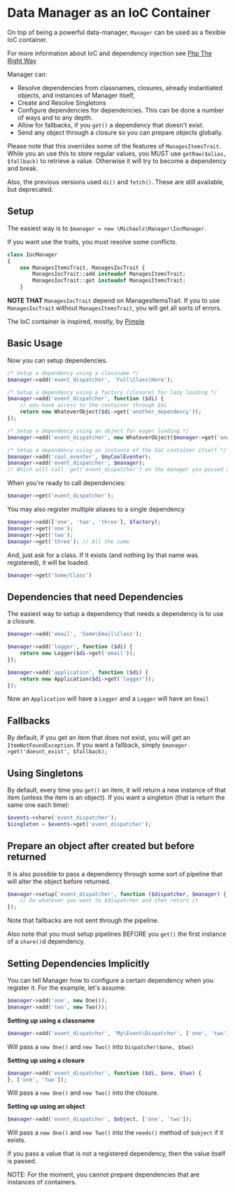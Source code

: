 # Data Manager as an IoC Container
On top of being a powerful data-manager, `Manager` can be used as a flexible IoC container.

For more information about IoC and dependency injection see [Php The Right Way](http://www.phptherightway.com/#dependency_injection)

Manager can:
  * Resolve dependencies from classnames, closures, already instantiated objects, and instances of Manager itself,
  * Create and Resolve Singletons
  * Configure dependencies for dependencies. This can be done a number of ways and to any depth.
  * Allow for fallbacks, if you `get()` a dependency that doesn't exist.
  * Send any object through a closure so you can prepare objects globally.

Please note that this overrides some of the features of `ManagesItemsTrait`. While you an use this to store regular values,
you MUST use `getRaw($alias, $fallback)` to retrieve a value. Otherwise it will try to become a dependency and break.

Also, the previous versions used `di()` and `fetch()`. These are still available, but deprecated.

## Setup
The easiest way is to `$manager = new \Michaels\Manager\IocManager`.

If you want use the traits, you must resolve some conflicts.

```php
class IocManager
{
    use ManagesItemsTrait, ManagesIocTrait {
        ManagesIocTrait::add insteadof ManagesItemsTrait;
        ManagesIocTrait::get insteadof ManagesItemsTrait;
    }
```

**NOTE THAT** `ManagesIocTrait` depend on ManagesItemsTrait. 
If you to use `ManagesIocTrait` without `ManagesItemsTrait`, you will get all sorts of errors.

The IoC container is inspired, mostly, by [Pimple](http://pimple.sensiolabs.org/)

## Basic Usage
Now you can setup dependencies.
```php
/* Setup a dependency using a classname */
$manager->add('event_dispatcher', 'Full\Class\Here');

/* Setup a dependency using a factory (closure) for lazy loading */
$manager->add('event_dispatcher', function ($di) {
    // you have access to the container through $di
    return new WhateverObject($di->get('another_dependency'));
});

/* Setup a dependency using an object for eager loading */
$manager->add('event_dispatcher', new WhateverObject($manager->get('another_dependency'));

/* Setup a dependency using an instance of the IoC container itself */
$manager->add('cool_eventer', $myCoolEventer);
$manager->add('event_dispatcher', $manager);
// Which will call `get('event_dispatcher') on the manager you passed and return what it returns.
```

When you're ready to call dependencies:
```php
$manager->get('event_dispatcher');
```

You may also register multiple aliases to a single dependency
```php
$manager->add(['one', 'two', 'three'], $factory);
$manager->get('one');
$manager->get('two');
$manager->get('three'); // All the same
```

And, just ask for a class. If it exists (and nothing by that name was registered), it will be loaded.
```php
$manager->get('Some/Class')
```

## Dependencies that need Dependencies
The easiest way to setup a dependency that needs a dependency is to use a closure.
```php
$manager->add('email', 'Some\Email\Class');

$manager->add('logger', function ($di) {
    return new Logger($di->get('email'));
});

$manager->add('application', function ($di) {
    return new Application($di->get('logger'));
});
```
Now an `Application` will have a `Logger` and a `Logger` will have an `Email`

## Fallbacks
By default, if you get an item that does not exist, you will get an `ItemNotFoundException`.
If you want a fallback, simply `$manager->get('doesnt_exist', $fallback);`

## Using Singletons
By default, every time you `get()` an item, it will return a new instance of that item (unless the item is an object).
If you want a singleton (that is return the same one each time):
```php
$events->share('event_dispatcher');
$singleton = $events->get('event_dispatcher');
```

## Prepare an object after created but before returned
It is also possible to pass a dependency through some sort of pipeline that will alter the object before returned.
```php
$manager->setup('event_dispatcher', function ($dispatcher, $manager) {
    // Do whatever you want to $dispatcher and then return it
});
```

Note that fallbacks are not sent through the pipeline.

Also note that you must setup pipelines BEFORE you `get()` the first instance of a `share()`d dependency.

## Setting Dependencies Implicitly
You can tell Manager how to configure a certain dependency when you register it.
For the example, let's assume:
```php
$manager->add('one', new One());
$manager->add('two', new Two());
```

**Setting up using a classname**
```php
$manager->add('event_dispatcher', 'My\Event\Dispatcher', ['one', 'two']);
```
Will pass a `new One()` and `new Two()` into `Dispatcher($one, $two)`

**Setting up using a closure**
```php
$manager->add('event_dispatcher', function ($di, $one, $two) {
}, ['one', 'two']);
```
Will pass a `new One()` and `new Two()` into the closure.

**Setting up using an object**
```php
$manager->add('event_dispatcher', $object, ['one', 'two']);
```
Will pass a `new One()` and `new Two()` into the `needs()` method of `$object` if it exists.

If you pass a value that is not a registered dependency, then the value itself is passed.

NOTE: For the moment, you cannot prepare dependencies that are instances of containers.
